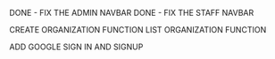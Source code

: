 DONE - FIX THE ADMIN NAVBAR
DONE - FIX THE STAFF NAVBAR

CREATE ORGANIZATION FUNCTION
LIST ORGANIZATION FUNCTION

ADD GOOGLE SIGN IN AND SIGNUP
